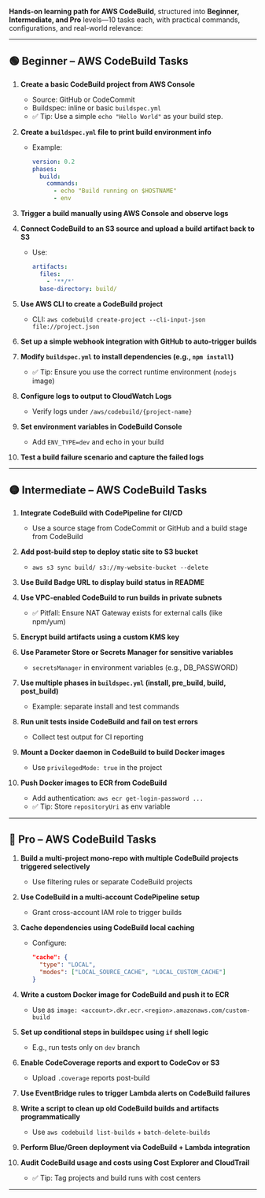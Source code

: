  **Hands-on learning path for AWS CodeBuild**, structured into **Beginner, Intermediate, and Pro** levels—10 tasks each, with practical commands, configurations, and real-world relevance:

---

## 🟢 **Beginner – AWS CodeBuild Tasks**

1. **Create a basic CodeBuild project from AWS Console**
   - Source: GitHub or CodeCommit
   - Buildspec: inline or basic `buildspec.yml`
   - ✅ Tip: Use a simple `echo "Hello World"` as your build step.

2. **Create a `buildspec.yml` file to print build environment info**
   - Example:
     ```yaml
     version: 0.2
     phases:
       build:
         commands:
           - echo "Build running on $HOSTNAME"
           - env
     ```

3. **Trigger a build manually using AWS Console and observe logs**

4. **Connect CodeBuild to an S3 source and upload a build artifact back to S3**
   - Use:
     ```yaml
     artifacts:
       files:
         - '**/*'
       base-directory: build/
     ```

5. **Use AWS CLI to create a CodeBuild project**
   - CLI: `aws codebuild create-project --cli-input-json file://project.json`

6. **Set up a simple webhook integration with GitHub to auto-trigger builds**

7. **Modify `buildspec.yml` to install dependencies (e.g., `npm install`)**
   - ✅ Tip: Ensure you use the correct runtime environment (`nodejs` image)

8. **Configure logs to output to CloudWatch Logs**
   - Verify logs under `/aws/codebuild/{project-name}`

9. **Set environment variables in CodeBuild Console**
   - Add `ENV_TYPE=dev` and echo in your build

10. **Test a build failure scenario and capture the failed logs**

---

## 🟡 **Intermediate – AWS CodeBuild Tasks**

1. **Integrate CodeBuild with CodePipeline for CI/CD**
   - Use a source stage from CodeCommit or GitHub and a build stage from CodeBuild

2. **Add post-build step to deploy static site to S3 bucket**
   - `aws s3 sync build/ s3://my-website-bucket --delete`

3. **Use Build Badge URL to display build status in README**

4. **Use VPC-enabled CodeBuild to run builds in private subnets**
   - ✅ Pitfall: Ensure NAT Gateway exists for external calls (like npm/yum)

5. **Encrypt build artifacts using a custom KMS key**

6. **Use Parameter Store or Secrets Manager for sensitive variables**
   - `secretsManager` in environment variables (e.g., DB_PASSWORD)

7. **Use multiple phases in `buildspec.yml` (install, pre_build, build, post_build)**
   - Example: separate install and test commands

8. **Run unit tests inside CodeBuild and fail on test errors**
   - Collect test output for CI reporting

9. **Mount a Docker daemon in CodeBuild to build Docker images**
   - Use `privilegedMode: true` in the project

10. **Push Docker images to ECR from CodeBuild**
    - Add authentication: `aws ecr get-login-password ...`
    - ✅ Tip: Store `repositoryUri` as env variable

---

## 🔴 **Pro – AWS CodeBuild Tasks**

1. **Build a multi-project mono-repo with multiple CodeBuild projects triggered selectively**
   - Use filtering rules or separate CodeBuild projects

2. **Use CodeBuild in a multi-account CodePipeline setup**
   - Grant cross-account IAM role to trigger builds

3. **Cache dependencies using CodeBuild local caching**
   - Configure:
     ```json
     "cache": {
       "type": "LOCAL",
       "modes": ["LOCAL_SOURCE_CACHE", "LOCAL_CUSTOM_CACHE"]
     }
     ```

4. **Write a custom Docker image for CodeBuild and push it to ECR**
   - Use as `image: <account>.dkr.ecr.<region>.amazonaws.com/custom-build`

5. **Set up conditional steps in buildspec using `if` shell logic**
   - E.g., run tests only on `dev` branch

6. **Enable CodeCoverage reports and export to CodeCov or S3**
   - Upload `.coverage` reports post-build

7. **Use EventBridge rules to trigger Lambda alerts on CodeBuild failures**

8. **Write a script to clean up old CodeBuild builds and artifacts programmatically**
   - Use `aws codebuild list-builds` + `batch-delete-builds`

9. **Perform Blue/Green deployment via CodeBuild + Lambda integration**

10. **Audit CodeBuild usage and costs using Cost Explorer and CloudTrail**
    - ✅ Tip: Tag projects and build runs with cost centers

---

